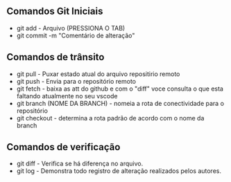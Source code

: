 ## Comandos Git Iniciais
* git add - Arquivo (PRESSIONA O TAB)
* git commit -m "Comentário de alteração"

## Comandos de trânsito
* git pull - Puxar estado atual do arquivo repositirio remoto
* git push - Envia para o repositório remoto
* git fetch - baixa as att do github e com o "diff" voce consulta o que esta faltando atualmente no seu vscode
* git branch (NOME DA BRANCH) - nomeia a rota de conectividade para o repositório
* git checkout - determina a rota padrão de acordo com o nome da branch

## Comandos de verificação
* git diff - Verifica se há diferença no arquivo. 
* git log - Demonstra todo registro de alteração realizados pelos autores. 

